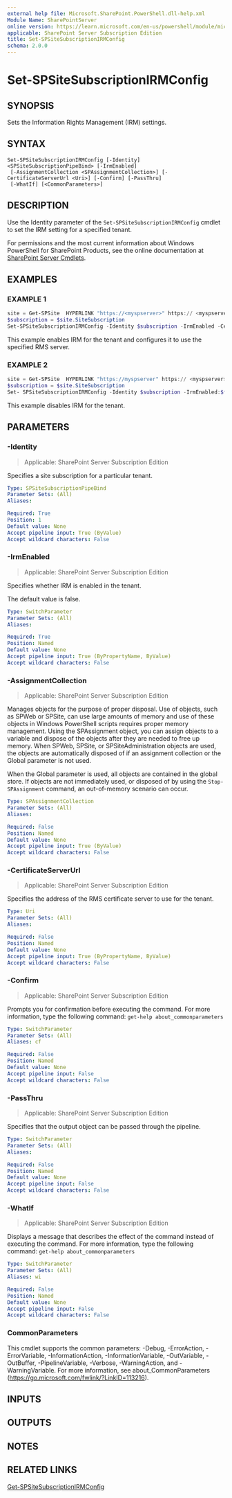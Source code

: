```yaml
---
external help file: Microsoft.SharePoint.PowerShell.dll-help.xml
Module Name: SharePointServer
online version: https://learn.microsoft.com/en-us/powershell/module/microsoft.sharepoint.powershell/set-spsitesubscriptionirmconfig
applicable: SharePoint Server Subscription Edition
title: Set-SPSiteSubscriptionIRMConfig
schema: 2.0.0
---
```


# Set-SPSiteSubscriptionIRMConfig

## SYNOPSIS
Sets the Information Rights Management (IRM) settings.

## SYNTAX

```
Set-SPSiteSubscriptionIRMConfig [-Identity] <SPSiteSubscriptionPipeBind> [-IrmEnabled]
 [-AssignmentCollection <SPAssignmentCollection>] [-CertificateServerUrl <Uri>] [-Confirm] [-PassThru]
 [-WhatIf] [<CommonParameters>]
```

## DESCRIPTION
Use the Identity parameter of the `Set-SPSiteSubscriptionIRMConfig` cmdlet to set the IRM setting for a specified tenant.

For permissions and the most current information about Windows PowerShell for SharePoint Products, see the online documentation at [SharePoint Server Cmdlets](https://learn.microsoft.com/powershell/sharepoint/sharepoint-server/sharepoint-server-cmdlets).

## EXAMPLES

### EXAMPLE 1
```powershell
site = Get-SPSite  HYPERLINK "https://<myspserver>" https:// <myspserver>
$subscription = $site.SiteSubscription
Set-SPSiteSubscriptionIRMConfig -Identity $subscription -IrmEnabled -CertificateServerUrl https:// <rmsserver>
```

This example enables IRM for the tenant and configures it to use the specified RMS server.

### EXAMPLE 2
```powershell
site = Get-SPSite  HYPERLINK "https://myspserver" https:// <myspserver>
$subscription = $site.SiteSubscription
Set- SPSiteSubscriptionIRMConfig -Identity $subscription -IrmEnabled:$false
```

This example disables IRM for the tenant.

## PARAMETERS

### -Identity

> Applicable: SharePoint Server Subscription Edition

Specifies a site subscription for a particular tenant.

```yaml
Type: SPSiteSubscriptionPipeBind
Parameter Sets: (All)
Aliases:

Required: True
Position: 1
Default value: None
Accept pipeline input: True (ByValue)
Accept wildcard characters: False
```

### -IrmEnabled

> Applicable: SharePoint Server Subscription Edition

Specifies whether IRM is enabled in the tenant.

The default value is false.

```yaml
Type: SwitchParameter
Parameter Sets: (All)
Aliases:

Required: True
Position: Named
Default value: None
Accept pipeline input: True (ByPropertyName, ByValue)
Accept wildcard characters: False
```

### -AssignmentCollection

> Applicable: SharePoint Server Subscription Edition

Manages objects for the purpose of proper disposal.
Use of objects, such as SPWeb or SPSite, can use large amounts of memory and use of these objects in Windows PowerShell scripts requires proper memory management.
Using the SPAssignment object, you can assign objects to a variable and dispose of the objects after they are needed to free up memory.
When SPWeb, SPSite, or SPSiteAdministration objects are used, the objects are automatically disposed of if an assignment collection or the Global parameter is not used.

When the Global parameter is used, all objects are contained in the global store.
If objects are not immediately used, or disposed of by using the `Stop-SPAssignment` command, an out-of-memory scenario can occur.

```yaml
Type: SPAssignmentCollection
Parameter Sets: (All)
Aliases:

Required: False
Position: Named
Default value: None
Accept pipeline input: True (ByValue)
Accept wildcard characters: False
```

### -CertificateServerUrl

> Applicable: SharePoint Server Subscription Edition

Specifies the address of the RMS certificate server to use for the tenant.

```yaml
Type: Uri
Parameter Sets: (All)
Aliases:

Required: False
Position: Named
Default value: None
Accept pipeline input: True (ByPropertyName, ByValue)
Accept wildcard characters: False
```

### -Confirm

> Applicable: SharePoint Server Subscription Edition

Prompts you for confirmation before executing the command.
For more information, type the following command: `get-help about_commonparameters`

```yaml
Type: SwitchParameter
Parameter Sets: (All)
Aliases: cf

Required: False
Position: Named
Default value: None
Accept pipeline input: False
Accept wildcard characters: False
```

### -PassThru

> Applicable: SharePoint Server Subscription Edition

Specifies that the output object can be passed through the pipeline.

```yaml
Type: SwitchParameter
Parameter Sets: (All)
Aliases:

Required: False
Position: Named
Default value: None
Accept pipeline input: False
Accept wildcard characters: False
```

### -WhatIf

> Applicable: SharePoint Server Subscription Edition

Displays a message that describes the effect of the command instead of executing the command.
For more information, type the following command: `get-help about_commonparameters`

```yaml
Type: SwitchParameter
Parameter Sets: (All)
Aliases: wi

Required: False
Position: Named
Default value: None
Accept pipeline input: False
Accept wildcard characters: False
```

### CommonParameters
This cmdlet supports the common parameters: -Debug, -ErrorAction, -ErrorVariable, -InformationAction, -InformationVariable, -OutVariable, -OutBuffer, -PipelineVariable, -Verbose, -WarningAction, and -WarningVariable. For more information, see about_CommonParameters (https://go.microsoft.com/fwlink/?LinkID=113216).

## INPUTS

## OUTPUTS

## NOTES

## RELATED LINKS

[Get-SPSiteSubscriptionIRMConfig](Get-SPSiteSubscriptionIRMConfig.md)
